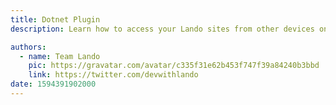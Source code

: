 ```yaml
---
title: Dotnet Plugin
description: Learn how to access your Lando sites from other devices on your network like mobile phones or tablets.

authors:
  - name: Team Lando
    pic: https://gravatar.com/avatar/c335f31e62b453f747f39a84240b3bbd
    link: https://twitter.com/devwithlando
date: 1594391902000
---
```


